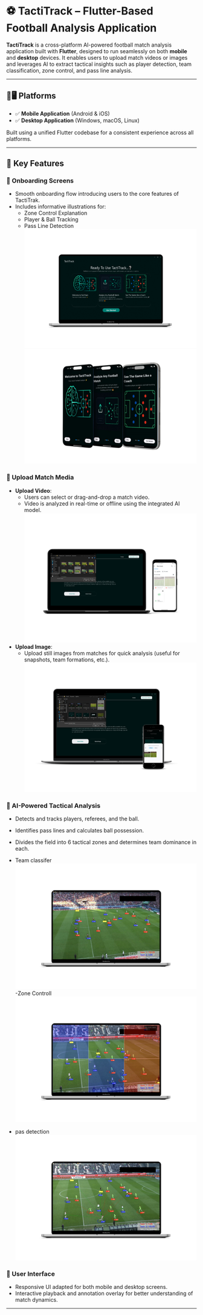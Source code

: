 # ⚽ TactiTrack – Flutter-Based Football Analysis Application

**TactiTrack** is a cross-platform AI-powered football match analysis application built with **Flutter**, designed to run seamlessly on both **mobile** and **desktop** devices. It enables users to upload match videos or images and leverages AI to extract tactical insights such as player detection, team classification, zone control, and pass line analysis.

---

## 📱🖥️ Platforms

- ✅ **Mobile Application** (Android & iOS)
- ✅ **Desktop Application** (Windows, macOS, Linux)

Built using a unified Flutter codebase for a consistent experience across all platforms.

---

## 🌟 Key Features

### 🔸 Onboarding Screens
- Smooth onboarding flow introducing users to the core features of TactiTrak.
- Includes informative illustrations for:
  - Zone Control Explanation
  - Player & Ball Tracking
  - Pass Line Detection
![alt text](https://github.com/MOASTAFABAHER/TactiTrackFlutter/blob/41ae02f61ca85cac35170ffcac07929949f1dee2/on_boarding_desktop.png)
![alt text](https://github.com/MOASTAFABAHER/TactiTrackFlutter/blob/41ae02f61ca85cac35170ffcac07929949f1dee2/on_boarding_mobile.png)
### 🔸 Upload Match Media
- **Upload Video**:
  - Users can select or drag-and-drop a match video.
  - Video is analyzed in real-time or offline using the integrated AI model.
![alt text](https://github.com/MOASTAFABAHER/TactiTrackFlutter/blob/41ae02f61ca85cac35170ffcac07929949f1dee2/Upload%20video.png)
- **Upload Image**:
  - Upload still images from matches for quick analysis (useful for snapshots, team formations, etc.).
![alt text](https://github.com/MOASTAFABAHER/TactiTrackFlutter/blob/41ae02f61ca85cac35170ffcac07929949f1dee2/Upload%20imamge.png)
### 🔸 AI-Powered Tactical Analysis
- Detects and tracks players, referees, and the ball.
- Identifies pass lines and calculates ball possession.
- Divides the field into 6 tactical zones and determines team dominance in each.


- Team classifer
![alt text](https://github.com/MOASTAFABAHER/TactiTrackFlutter/blob/fbd6140296ef50b4bee6db4ed52fba506540838c/team_classifer.png)
-Zone Controll
![alt text](https://github.com/MOASTAFABAHER/TactiTrackFlutter/blob/fbd6140296ef50b4bee6db4ed52fba506540838c/zone_controll_mockup.png)
- pas detection
![alt text](https://github.com/MOASTAFABAHER/TactiTrackFlutter/blob/fbd6140296ef50b4bee6db4ed52fba506540838c/pass_detection.png)

### 🔸 User Interface
- Responsive UI adapted for both mobile and desktop screens.
- Interactive playback and annotation overlay for better understanding of match dynamics.

---
